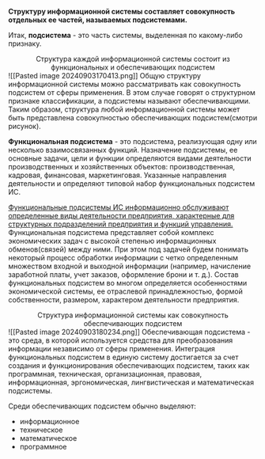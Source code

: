 **Структуру информационной системы составляет совокупность отдельных ее частей, называемых подсистемами.**

Итак, **подсистема** - это часть системы, выделенная по какому-либо признаку.

<center>Структура каждой информационной системы состоит из функциональных и обеспечивающих подсистем</center>
![[Pasted image 20240903170413.png]]
Общую структуру информационной системы можно рассматривать как совокупность подсистем от сферы применения. В этом случае говорят о структурном признаке классификации, а подсистемы называют обеспечивающими. Таким образом, структура любой информационной системы может быть представлена совокупностью обеспечивающих подсистем(смотри рисунок).

**Функциональная подсистема** - это подсистема, реализующая одну или несколько взаимосвязанных функций. Назначение подсистемы, ее основные задачи, цели и функции определяются видами деятельности производственных и хозяйственных объектов: производственная, кадровая, финансовая, маркетинговая. Указанные направления деятельности и определяют типовой набор функциональных подсистем ИС.

<u>Функциональные подсистемы ИС информационно обслуживают определенные виды деятельности предприятия, характерные для структурных подразделений предприятия и функций управления.</u> Функциональная подсистема представляет собой комплекс экономических задач с высокой степенью информационных обменов(связей) между ними. При этом под задачей будем понимать некоторый процесс обработки информации с четко определенным множеством входной и выходной информации (например, начисление заработной платы, учет заказов, оформление брони и т. д.). Состав функциональных подсистем во многом определяется особенностями экономической системы, ее отраслевой принадлежностью, формой собственности, размером, характером деятельности предприятия.

<center>Структура информационной системы как совокупность обеспечивающих подсистем</center>
![[Pasted image 20240903180234.png]]
Обеспечивающая подсистема - это среда, в которой используется средства для преобразования информации независимо от сферы применения. Интеграция функциональных подсистем в единую систему достигается за счет создания и функционирования обеспечивающих подсистем, таких как программная, техническая, организационная, правовая, информационная, эргономическая, лингвистическая и математическая подсистемы.

Среди обеспечивающих подсистем обычно выделяют:
- информационное
- техническое
- математическое
- программное